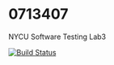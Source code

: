 # 0713407
NYCU Software Testing Lab3

[![Build Status](https://travis-ci.org/Allen-Hu/0713407.svg?branch=master)](https://travis-ci.org/Allen-Hu/0713407)
